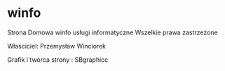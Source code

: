 # winfo
Strona Domowa winfo usługi informatyczne
Wszelkie prawa zastrzeżone 

Właściciel: Przemysław Winciorek

Grafik i twórca strony : SBgraphicc
